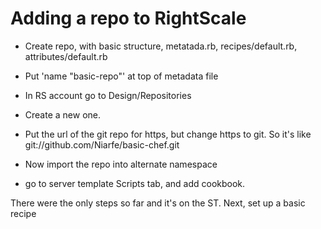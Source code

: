 # Adding a repo to RightScale

* Create repo, with basic structure, metatada.rb, recipes/default.rb, attributes/default.rb
* Put 'name "basic-repo"' at top of metadata file

* In RS account go to Design/Repositories
* Create a new one.
* Put the url of the git repo for https, but change https to git.  So it's like git://github.com/Niarfe/basic-chef.git
* Now import the repo into alternate namespace
* go to server template Scripts tab, and add cookbook.

There were the only steps so far and it's on the ST.  Next, set up a basic recipe
